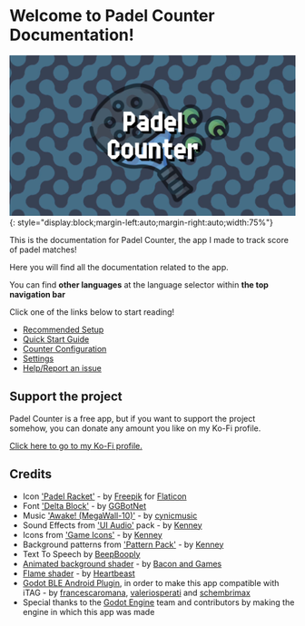 # Welcome to Padel Counter Documentation!

![Padel Counter](./assets/padelcountertitle.png "Padel Counter"){: style="display:block;margin-left:auto;margin-right:auto;width:75%"}

This is the documentation for Padel Counter, the app I made to track score of padel matches!

Here you will find all the documentation related to the app.

You can find **other languages** at the language selector within **the top navigation bar**

Click one of the links below to start reading!

- [Recommended Setup](./setup.md)
- [Quick Start Guide](./quickstart.md)
- [Counter Configuration](./counter/counter.md)
- [Settings](./settings/index.md)
- [Help/Report an issue](./help.md)

## Support the project

Padel Counter is a free app, but if you want to support the project somehow, you can donate
any amount you like on my Ko-Fi profile.

[Click here to go to my Ko-Fi profile.](https://ko-fi.com/rabidrabid)

## Credits

- Icon ['Padel Racket'](https://www.flaticon.es/iconos-gratis/raqueta-de-padel) - by [Freepik](https://www.freepik.com/) for [Flaticon](https://www.flaticon.es/)
- Font ['Delta Block'](https://ggbot.itch.io/delta-block-font) - by [GGBotNet](https://www.ggbot.net/)
- Music ['Awake! (MegaWall-10)'](https://opengameart.org/content/awake-megawall-10) - by [cynicmusic](https://cynicmusic.com)
- Sound Effects from ['UI Audio'](https://kenney.nl/assets/ui-audio) pack - by [Kenney](https://kenney.nl/)
- Icons from ['Game Icons'](https://kenney.nl/assets/game-icons) - by [Kenney](https://kenney.nl/)
- Background patterns from ['Pattern Pack'](https://kenney.nl/assets/pattern-pack) - by [Kenney](https://kenney.nl/)
- Text To Speech by [BeepBooply](https://beepbooply.com/)
- [Animated background shader](https://www.youtube.com/watch?v=cObwzagwgmA) - by [Bacon and Games](https://www.youtube.com/@baconandgames)
- [Flame shader](https://www.youtube.com/watch?v=sCIr_58NN48) - by [Heartbeast](https://www.youtube.com/@uheartbeast)
- [Godot BLE Android Plugin](https://github.com/IM-TWIN/BLE-Android-Plugin), in order to make this app compatible with iTAG - by [francescaromana](https://github.com/francescaromana), [valeriosperati](https://github.com/valeriosperati) and [schembrimax](https://github.com/schembrimax)
- Special thanks to the [Godot Engine](https://godotengine.org) team and contributors by making the engine in which this app was made
